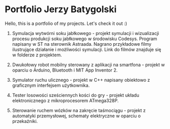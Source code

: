 # Portfolio Jerzy Batygolski

Hello, this is a portfolio of my projects. Let's check it out :) 

1. Symulacja wytwórni soku jabłkowego - projekt symulacji i wizualizacji procesu produkcji soku jabłkowego w środowisku Codesys. Program napisany w ST na sterownik Astraada. Nagrano przykładowe filmy ilustrujące działanie i możliwości symulacji. Link do filmów znajduje się w folderze z projektem.

2. Dwukołowy robot mobilny sterowany z aplikacji na smartfona - projekt w oparciu o Arduino, Bluetooth i MIT App Inventor 2.

3. Symulator ruchu ulicznego - projekt w C++ napisany obiektowo z graficznym interfejsem użytkownika.

4. Tester losowości sześciennych kości do gry - projekt układu elektronicznego z mikroprocesorem ATmega328P.

5. Sterowanie ruchem wózków na zakręcie taśmociągu - projekt z automatyki przemysłowej, schematy elektryczne w oparciu o przekaźniki.



